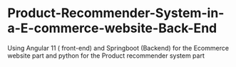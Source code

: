 # Product-Recommender-System-in-a-E-commerce-website-Back-End
Using Angular 11 ( front-end) and Springboot (Backend) for the Ecommerce website part and python for the Product recommender system part
